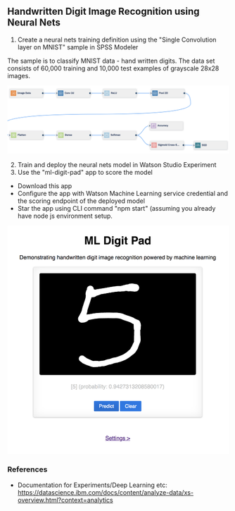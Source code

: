 ## Handwritten Digit Image Recognition using Neural Nets

1. Create a neural nets training definition using the "Single Convolution layer on MNIST" sample in SPSS Modeler

The sample is to classify MNIST data - hand written digits. The data set consists of 60,000 training and 10,000 test examples of grayscale 28x28 images.

![](https://github.com/mlhubca/app/blob/master/ml-digit-pad/images/model.png)

2. Train and deploy the neural nets model in Watson Studio Experiment
3. Use the "ml-digit-pad" app to score the model
  - Download this app
  - Configure the app with Watson Machine Learning service credential and the scoring endpoint of the deployed model
  - Star the app using CLI command "npm start" (assuming you already have node js environment setup.

![](https://github.com/mlhubca/app/blob/master/ml-digit-pad/images/pad.png)

### References
- Documentation for Experiments/Deep Learning etc: https://datascience.ibm.com/docs/content/analyze-data/xs-overview.html?context=analytics
